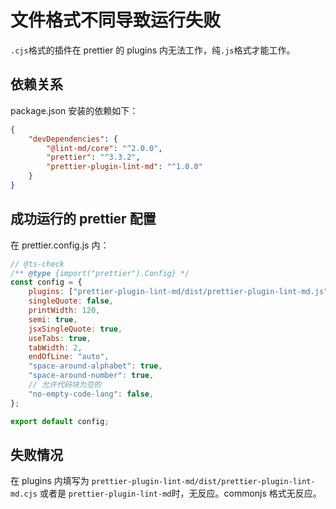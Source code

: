 # 文件格式不同导致运行失败

`.cjs`格式的插件在 prettier 的 plugins 内无法工作，纯`.js`格式才能工作。

## 依赖关系

package.json 安装的依赖如下：

```json
{
	"devDependencies": {
		"@lint-md/core": "^2.0.0",
		"prettier": "^3.3.2",
		"prettier-plugin-lint-md": "^1.0.0"
	}
}
```

## 成功运行的 prettier 配置

在 prettier.config.js 内：

```js
// @ts-check
/** @type {import("prettier").Config} */
const config = {
	plugins: ["prettier-plugin-lint-md/dist/prettier-plugin-lint-md.js"],
	singleQuote: false,
	printWidth: 120,
	semi: true,
	jsxSingleQuote: true,
	useTabs: true,
	tabWidth: 2,
	endOfLine: "auto",
	"space-around-alphabet": true,
	"space-around-number": true,
	// 允许代码块为空的
	"no-empty-code-lang": false,
};

export default config;
```

## 失败情况

在 plugins 内填写为 `prettier-plugin-lint-md/dist/prettier-plugin-lint-md.cjs` 或者是 `prettier-plugin-lint-md`时，无反应。commonjs 格式无反应。
